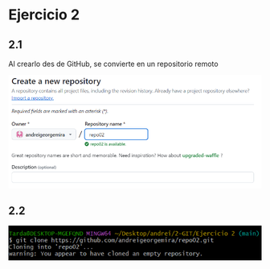 # Ejercicio 2

## 2.1
Al crearlo des de GitHub, se convierte en un repositorio remoto

![alt text](img/image.png)

## 2.2

![alt text](img/image2.png)